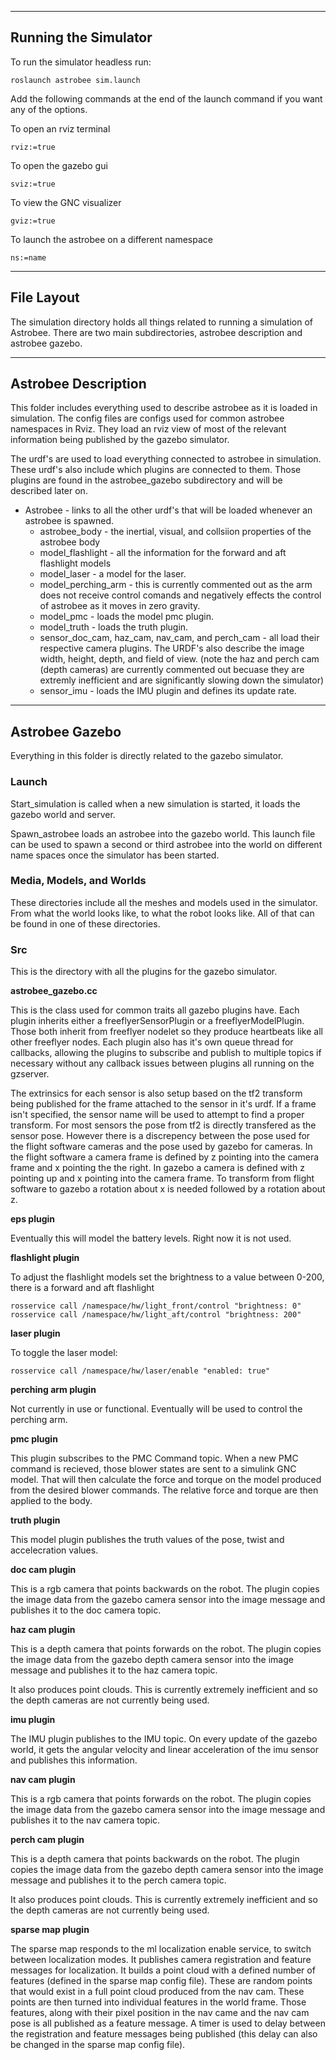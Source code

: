 ----
## Running the Simulator 

To run the simulator headless run: 

    roslaunch astrobee sim.launch

Add the following commands at the end of the launch command if you want any of
the options.

To open an rviz terminal

    rviz:=true  

To open the gazebo gui 

    sviz:=true

To view the GNC visualizer 

    gviz:=true

To launch the astrobee on a different namespace 

    ns:=name

----
## File Layout

The simulation directory holds all things related to running a simulation of
Astrobee. There are two main subdirectories, astrobee description  and astrobee
gazebo.

----
## Astrobee Description

This folder includes everything used to describe astrobee as it is loaded in
simulation. The config files are configs used for common astrobee namespaces in
Rviz. They load an rviz view of most of the relevant information being published
by the gazebo simulator.

The urdf's are used to load everything connected to astrobee in simulation.
These urdf's also include which plugins are connected to them. Those plugins are
found in the astrobee_gazebo subdirectory and will be described later on.

* Astrobee - links to all the other urdf's that will be loaded whenever an
  astrobee is spawned.
    - astrobee_body - the inertial, visual, and collsiion properties of the
      astrobee body
    - model_flashlight - all the information for the forward and aft flashlight
      models
    - model_laser - a model for the laser.
    - model_perching_arm - this is currently commented out as the arm does not
      receive control comands and negatively effects the control of astrobee as
      it moves in zero gravity.
    - model_pmc - loads the model pmc plugin.
    - model_truth - loads the truth plugin.
    - sensor_doc_cam, haz_cam, nav_cam, and perch_cam - all load their
      respective camera plugins. The URDF's also describe the image width,
      height, depth, and field of view. (note the haz and perch cam (depth
      cameras) are currently commented out becuase they are extremly inefficient
      and are significantly slowing down the simulator)
    - sensor_imu - loads the IMU plugin and defines its update rate.

----
## Astrobee Gazebo

Everything in this folder is directly related to the gazebo simulator. 

### Launch

Start_simulation is called when a new simulation is started, it loads the gazebo
world and server.

Spawn_astrobee loads an astrobee into the gazebo world. This launch file can be
used to spawn a second or third astrobee into the world on different name spaces
once the simulator has been started.

### Media, Models, and Worlds

These directories include all the meshes and models used in the simulator. From
what the world looks like, to what the robot looks like. All of that can be
found in one of these directories.

### Src

This is the directory with all the plugins for the gazebo simulator. 

**astrobee_gazebo.cc**

This is the class used for common traits all gazebo plugins have. Each plugin
inherits either a freeflyerSensorPlugin or a freeflyerModelPlugin. Those both
inherit from freeflyer nodelet so they produce heartbeats like all other
freeflyer nodes. Each plugin also has it's own queue thread for callbacks,
allowing the plugins to subscribe and publish to multiple topics if necessary
without any callback issues between plugins all running on the gzserver.

The extrinsics for each sensor is also setup based on the tf2 transform being
published for the frame attached to the sensor in it's urdf. If a frame isn't
specified, the sensor name will be used to attempt to find a proper transform.
For most sensors the pose from tf2 is directly transfered as the sensor pose.
However there is a discrepency between the pose used for the flight software
cameras and the pose used by gazebo for cameras. In the flight software a camera
frame is defined by z pointing into the camera frame and x pointing the the
right. In gazebo a camera is defined with z pointing up and x pointing into the
camera frame. To transform from flight software to gazebo a rotation about x is
needed followed by a rotation about z.

**eps plugin**

Eventually this will model the battery levels. Right now it is not used. 

**flashlight plugin**

To adjust the flashlight models set the brightness to a value between 0-200,
there is a forward and aft flashlight

    rosservice call /namespace/hw/light_front/control "brightness: 0"
    rosservice call /namespace/hw/light_aft/control "brightness: 200"

**laser plugin**

To toggle the laser model:
    
    rosservice call /namespace/hw/laser/enable "enabled: true"

**perching arm plugin**

Not currently in use or functional. Eventually will be used to control the
perching arm.

**pmc plugin**

This plugin subscribes to the PMC Command topic. When a new PMC command is
recieved, those blower states are sent to a simulink GNC model. That will then
calculate the force and torque on the model produced from the desired blower
commands. The relative force and torque are then applied to the body.

**truth plugin**

This model plugin publishes the truth values of the pose, twist and
accelecration values.

**doc cam plugin**

This is a rgb camera that points backwards on the robot. The plugin copies the
image data from the gazebo camera sensor into the image message and publishes it
to the doc camera topic.

**haz cam plugin**

This is a depth camera that points forwards on the robot. The plugin copies the
image data from the gazebo depth camera sensor into the image message and
publishes it to the haz camera topic.

It also produces point clouds. This is currently extremely inefficient and so
the depth cameras are not currently being used.

**imu plugin**

The IMU plugin publishes to the IMU topic. On every update of the gazebo world,
it gets the angular velocity and linear acceleration of the imu sensor and
publishes this information.

**nav cam plugin**

This is a rgb camera that points forwards on the robot. The plugin copies the
image data from the gazebo camera sensor into the image message and publishes it
to the nav camera topic.

**perch cam plugin**

This is a depth camera that points backwards on the robot. The plugin copies the
image data from the gazebo depth camera sensor into the image message and
publishes it to the perch camera topic.

It also produces point clouds. This is currently extremely inefficient and so
the depth cameras are not currently being used.

**sparse map plugin**

The sparse map responds to the ml localization enable service, to switch between
localization modes. It publishes camera registration and feature messages for
localization. It builds a point cloud with a defined number of features (defined
in the sparse map config file). These are random points that would exist in a
full point cloud produced from the nav cam. These points are then turned into
individual features in the world frame. Those features, along with their pixel
position in the nav came and the nav cam pose is all published as a feature
message. A timer is used to delay between the registration and feature messages
being published (this delay can also be changed in the sparse map config file).
